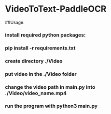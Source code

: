 # VideoToText-PaddleOCR

##Usage:
###	install required python packages:
###		pip install -r requirements.txt
###	create directory ./Video
###	put video in the ./Video folder
###	change the video path in main.py into ./Video/video_name.mp4
###	run the program with python3 main.py
